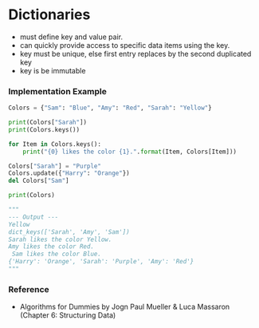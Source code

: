 # Dictionaries

- must define key and value pair.
- can quickly provide access to specific data items using the key.
- key must be unique, else first entry replaces by the second duplicated key
- key is be immutable

### Implementation Example

```python
Colors = {"Sam": "Blue", "Amy": "Red", "Sarah": "Yellow"}

print(Colors["Sarah"])
print(Colors.keys())

for Item in Colors.keys():
    print("{0} likes the color {1}.".format(Item, Colors[Item]))

Colors["Sarah"] = "Purple"
Colors.update({"Harry": "Orange"})
del Colors["Sam"]

print(Colors)

"""
--- Output ---
Yellow
dict_keys(['Sarah', 'Amy', 'Sam'])
Sarah likes the color Yellow.
Amy likes the color Red.
 Sam likes the color Blue.
{'Harry': 'Orange', 'Sarah': 'Purple', 'Amy': 'Red'}
"""
```

### Reference

- Algorithms for Dummies by Jogn Paul Mueller & Luca Massaron (Chapter 6: Structuring Data)
